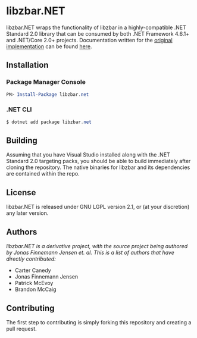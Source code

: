 # libzbar.NET

libzbar.NET wraps the functionality of libzbar in a highly-compatible .NET Standard 2.0 library that can be consumed by both .NET Framework 4.6.1+ and .NET/Core 2.0+ projects.
Documentation written for the [original implementation](https://github.com/jonasfj/zbar-sharp) can be found [here](http://jonasfj.github.io/libzbar.NET/).

## Installation
### Package Manager Console
```powershell
PM> Install-Package libzbar.net
```

### .NET CLI
```powershell
$ dotnet add package libzbar.net
```

## Building
Assuming that you have Visual Studio installed along with the .NET Standard 2.0 targeting packs, you should be able to build immediately after cloning the repository. The native binaries for libzbar and its dependencies are contained within the repo.

## License
libzbar.NET is released under GNU LGPL version 2.1, or (at your discretion) any later version.

## Authors
_libzbar.NET is a derivative project, with the source project being authored by Jonas Finnemann Jensen et. al. This is a list of authors that have directly contributed:_

*   Carter Canedy
*   Jonas Finnemann Jensen
*   Patrick McEvoy
*   Brandon McCaig

## Contributing
The first step to contributing is simply forking this repository and creating a pull request.
